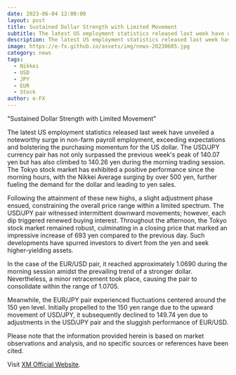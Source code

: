 ```yaml
---
date: 2023-06-04 12:00:00
layout: post
title: Sustained Dollar Strength with Limited Movement
subtitle: The latest US employment statistics released last week have unveiled a noteworthy surge in non-farm payroll employment.
description: The latest US employment statistics released last week have unveiled a noteworthy surge in non-farm payroll employment, exceeding expectations and bolstering the purchasing momentum for the US dollar.
image: https://e-fx.github.io/assets/img/news-20230605.jpg
category: news
tags:
  - Nikkei
  - USD
  - JPY
  - EUR
  - Stock
author: e-FX
---
```


"Sustained Dollar Strength with Limited Movement"

The latest US employment statistics released last week have unveiled a noteworthy surge in non-farm payroll employment, exceeding expectations and bolstering the purchasing momentum for the US dollar. The USD/JPY currency pair has not only surpassed the previous week's peak of 140.07 yen but has also climbed to 140.26 yen during the morning trading session. The Tokyo stock market has exhibited a positive performance since the morning hours, with the Nikkei Average surging by over 500 yen, further fueling the demand for the dollar and leading to yen sales.

Following the attainment of these new highs, a slight adjustment phase ensued, constraining the overall price range within a limited spectrum. The USD/JPY pair witnessed intermittent downward movements; however, each dip triggered renewed buying interest. Throughout the afternoon, the Tokyo stock market remained robust, culminating in a closing price that marked an impressive increase of 693 yen compared to the previous day. Such developments have spurred investors to divert from the yen and seek higher-yielding assets.

In the case of the EUR/USD pair, it reached approximately 1.0690 during the morning session amidst the prevailing trend of a stronger dollar. Nevertheless, a minor retracement took place, causing the pair to consolidate within the range of 1.0705.

Meanwhile, the EUR/JPY pair experienced fluctuations centered around the 150 yen level. Initially propelled to the 150 yen range due to the upward movement of USD/JPY, it subsequently declined to 149.74 yen due to adjustments in the USD/JPY pair and the sluggish performance of EUR/USD.

Please note that the information provided herein is based on market observations and analysis, and no specific sources or references have been cited.



Visit [XM Official Website](https://clicks.pipaffiliates.com/c?c=550036&l=en&p=0).
